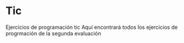 # Tic
Ejercicios de programación tic
Aquí encontrará todos los ejercicios de progrmación de la segunda evaluación
